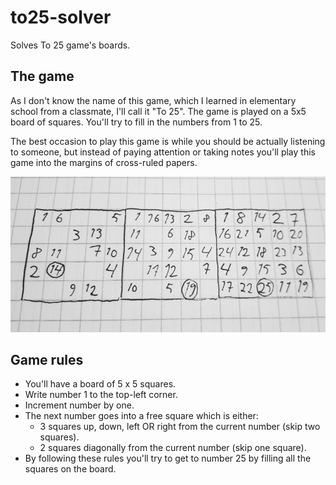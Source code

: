 # to25-solver

Solves To 25 game's boards.

## The game

As I don't know the name of this game, which I learned in elementary school from a classmate, I'll call it "To 25". The game is played on a 5x5 board of squares. You'll try to fill in the numbers from 1 to 25.

The best occasion to play this game is while you should be actually listening to someone, but instead of paying attention or taking notes you'll play this game into the margins of cross-ruled papers.

![To 25 games](https://github.com/jkesanen/jkesanen.github.io/blob/master/to25/to25.jpg)

## Game rules

* You'll have a board of 5 x 5 squares.
* Write number 1 to the top-left corner.
* Increment number by one.
* The next number goes into a free square which is either:
  * 3 squares up, down, left OR right from the current number (skip two squares).
  * 2 squares diagonally from the current number (skip one square).
* By following these rules you'll try to get to number 25 by filling all the squares on the board.


